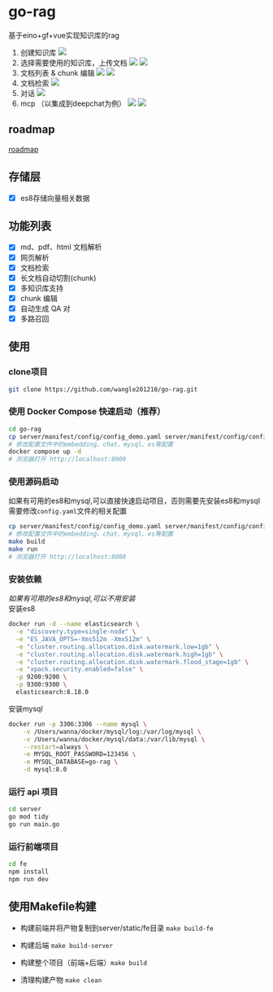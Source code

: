 # go-rag
基于eino+gf+vue实现知识库的rag
1. 创建知识库
   ![](./server/static/kb.png)
2. 选择需要使用的知识库，上传文档
   ![](./server/static/kb-select.png)
   ![](./server/static/indexer.png)
3. 文档列表 & chunk 编辑
   ![](./server/static/doc-list.png)
   ![](./server/static/chunk-edit.png)
4. 文档检索
   ![](./server/static/retriever.png)
5. 对话
   ![](./server/static/chat.png)
6. mcp （以集成到deepchat为例）
   ![](./server/static/mcp-cfg.png)
   ![](./server/static/mcp-use.png)

## roadmap
[roadmap](./roadmap.md)

## 存储层
- [x] es8存储向量相关数据

## 功能列表
- [x] md、pdf、html 文档解析
- [x] 网页解析
- [x] 文档检索
- [x] 长文档自动切割(chunk)
- [x] 多知识库支持
- [x] chunk 编辑
- [x] 自动生成 QA 对
- [x] 多路召回

## 使用
### clone项目
```bash
git clone https://github.com/wangle201210/go-rag.git
```

### 使用 Docker Compose 快速启动（推荐）
```bash
cd go-rag
cp server/manifest/config/config_demo.yaml server/manifest/config/config.yaml 
# 修改配置文件中的embedding、chat、mysql、es等配置
docker compose up -d
# 浏览器打开 http://localhost:8000
```

### 使用源码启动
如果有可用的es8和mysql,可以直接快速启动项目，否则需要先安装es8和mysql  
需要修改`config.yaml`文件的相关配置
```bash
cp server/manifest/config/config_demo.yaml server/manifest/config/config.yaml 
# 修改配置文件中的embedding、chat、mysql、es等配置
make build
make run
# 浏览器打开 http://localhost:8000
````

### 安装依赖
*如果有可用的es8和mysql,可以不用安装*  
安装es8
```bash
docker run -d --name elasticsearch \
  -e "discovery.type=single-node" \
  -e "ES_JAVA_OPTS=-Xms512m -Xmx512m" \
  -e "cluster.routing.allocation.disk.watermark.low=1gb" \
  -e "cluster.routing.allocation.disk.watermark.high=1gb" \
  -e "cluster.routing.allocation.disk.watermark.flood_stage=1gb" \
  -e "xpack.security.enabled=false" \
  -p 9200:9200 \
  -p 9300:9300 \
  elasticsearch:8.18.0
```
安装mysql
```bash
docker run -p 3306:3306 --name mysql \
    -v /Users/wanna/docker/mysql/log:/var/log/mysql \
    -v /Users/wanna/docker/mysql/data:/var/lib/mysql \
    --restart=always \
    -e MYSQL_ROOT_PASSWORD=123456 \
    -e MYSQL_DATABASE=go-rag \
    -d mysql:8.0
```

### 运行 api 项目

```bash
cd server
go mod tidy
go run main.go
```

### 运行前端项目

```bash
cd fe
npm install
npm run dev
```

## 使用Makefile构建

- 构建前端并将产物复制到server/static/fe目录 `make build-fe`

- 构建后端 `make build-server`

- 构建整个项目（前端+后端）`make build`

- 清理构建产物 `make clean`

